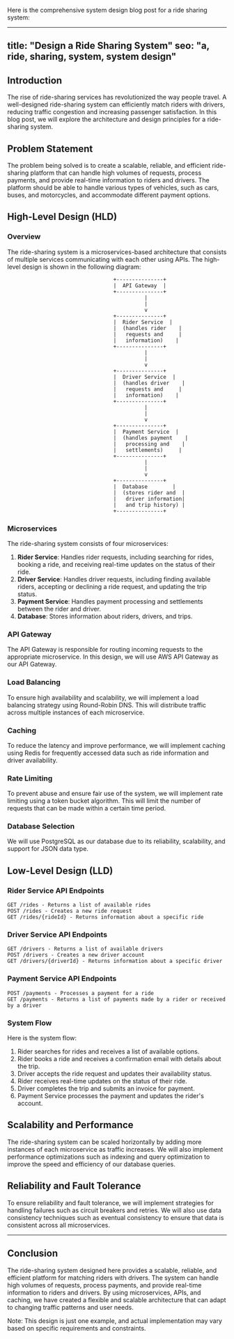 Here is the comprehensive system design blog post for a ride sharing system:

---
title: "Design a Ride Sharing System"
seo: "a, ride, sharing, system, system design"
---

## Introduction
The rise of ride-sharing services has revolutionized the way people travel. A well-designed ride-sharing system can efficiently match riders with drivers, reducing traffic congestion and increasing passenger satisfaction. In this blog post, we will explore the architecture and design principles for a ride-sharing system.

## Problem Statement

The problem being solved is to create a scalable, reliable, and efficient ride-sharing platform that can handle high volumes of requests, process payments, and provide real-time information to riders and drivers. The platform should be able to handle various types of vehicles, such as cars, buses, and motorcycles, and accommodate different payment options.

## High-Level Design (HLD)
### Overview

The ride-sharing system is a microservices-based architecture that consists of multiple services communicating with each other using APIs. The high-level design is shown in the following diagram:
```
                                  +---------------+
                                  |  API Gateway  |
                                  +---------------+
                                            |
                                            |
                                            v
                                  +---------------+
                                  |  Rider Service  |
                                  |  (handles rider    |
                                  |   requests and     |
                                  |   information)    |
                                  +---------------+
                                            |
                                            |
                                            v
                                  +---------------+
                                  |  Driver Service  |
                                  |  (handles driver    |
                                  |   requests and     |
                                  |   information)    |
                                  +---------------+
                                            |
                                            |
                                            v
                                  +---------------+
                                  |  Payment Service  |
                                  |  (handles payment    |
                                  |   processing and    |
                                  |   settlements)     |
                                  +---------------+
                                            |
                                            |
                                            v
                                  +---------------+
                                  |  Database        |
                                  |  (stores rider and  |
                                  |   driver information|
                                  |   and trip history) |
                                  +---------------+
```
### Microservices

The ride-sharing system consists of four microservices:

1. **Rider Service**: Handles rider requests, including searching for rides, booking a ride, and receiving real-time updates on the status of their ride.
2. **Driver Service**: Handles driver requests, including finding available riders, accepting or declining a ride request, and updating the trip status.
3. **Payment Service**: Handles payment processing and settlements between the rider and driver.
4. **Database**: Stores information about riders, drivers, and trips.

### API Gateway

The API Gateway is responsible for routing incoming requests to the appropriate microservice. In this design, we will use AWS API Gateway as our API Gateway.

### Load Balancing

To ensure high availability and scalability, we will implement a load balancing strategy using Round-Robin DNS. This will distribute traffic across multiple instances of each microservice.

### Caching

To reduce the latency and improve performance, we will implement caching using Redis for frequently accessed data such as ride information and driver availability.

### Rate Limiting

To prevent abuse and ensure fair use of the system, we will implement rate limiting using a token bucket algorithm. This will limit the number of requests that can be made within a certain time period.

### Database Selection

We will use PostgreSQL as our database due to its reliability, scalability, and support for JSON data type.

## Low-Level Design (LLD)
### Rider Service API Endpoints
```
GET /rides - Returns a list of available rides
POST /rides - Creates a new ride request
GET /rides/{rideId} - Returns information about a specific ride
```
### Driver Service API Endpoints
```
GET /drivers - Returns a list of available drivers
POST /drivers - Creates a new driver account
GET /drivers/{driverId} - Returns information about a specific driver
```
### Payment Service API Endpoints
```
POST /payments - Processes a payment for a ride
GET /payments - Returns a list of payments made by a rider or received by a driver
```
### System Flow

Here is the system flow:
1. Rider searches for rides and receives a list of available options.
2. Rider books a ride and receives a confirmation email with details about the trip.
3. Driver accepts the ride request and updates their availability status.
4. Rider receives real-time updates on the status of their ride.
5. Driver completes the trip and submits an invoice for payment.
6. Payment Service processes the payment and updates the rider's account.

## Scalability and Performance
The ride-sharing system can be scaled horizontally by adding more instances of each microservice as traffic increases. We will also implement performance optimizations such as indexing and query optimization to improve the speed and efficiency of our database queries.

## Reliability and Fault Tolerance

To ensure reliability and fault tolerance, we will implement strategies for handling failures such as circuit breakers and retries. We will also use data consistency techniques such as eventual consistency to ensure that data is consistent across all microservices.

---

## Conclusion
The ride-sharing system designed here provides a scalable, reliable, and efficient platform for matching riders with drivers. The system can handle high volumes of requests, process payments, and provide real-time information to riders and drivers. By using microservices, APIs, and caching, we have created a flexible and scalable architecture that can adapt to changing traffic patterns and user needs.

Note: This design is just one example, and actual implementation may vary based on specific requirements and constraints.